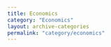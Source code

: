 ```yaml
---
title: Economics
category: "Economics"
layout: archive-categories
permalink: "category/economics"
---
```

